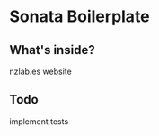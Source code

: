 Sonata Boilerplate
==================


What's inside?
--------------
 nzlab.es website
 
 
Todo
----
 implement tests
 